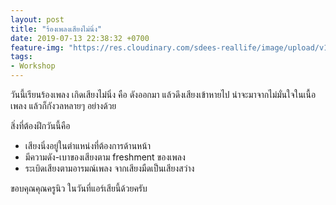 ```yaml
---
layout: post
title: "ร้องเพลงเสียงไม่นิ่ง"
date: 2019-07-13 22:38:32 +0700
feature-img: "https://res.cloudinary.com/sdees-reallife/image/upload/v1555658919/sample_feature_img.png"
tags:
- Workshop
---
```

วันนี้เรียนร้องเพลง เกิดเสียงไม่นิ่ง คือ ดังออกมา แล้วดึงเสียงเข้าหายไป น่าจะมาจากไม่มั่นใจในเนื้อเพลง แล้วก็กังวลหลายๆ อย่างด้วย

สิ่งที่ต้องฝีกวันนี้คือ
- เสียงนิ่งอยู่ในตำแหน่งที่ต้องการด้านหน้า
- มีความดัง-เบาของเสียงตาม freshment ของเพลง
- ระเบิดเสียงตามอารมณ์เพลง จากเสียงมืดเป็นเสียงสว่าง

<i class="fa fa-child" style="color:plum"></i>

ขอบคุณคุณครูนิว ในวันที่แอร์เสียนี้ด้วยครับ
